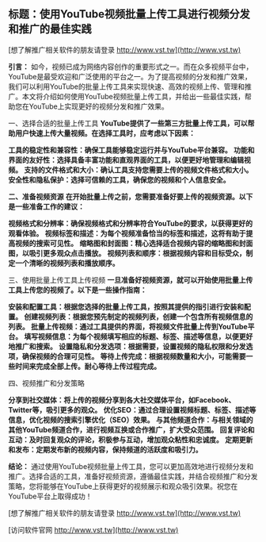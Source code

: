 ## **标题：使用YouTube视频批量上传工具进行视频分发和推广的最佳实践**

[想了解推广相关软件的朋友请登录 http://www.vst.tw](http://www.vst.tw)

**引言：**
如今，视频已成为网络内容创作的重要形式之一。而在众多视频平台中，YouTube是最受欢迎和广泛使用的平台之一。为了提高视频的分发和推广效果，我们可以利用YouTube的批量上传工具来实现快速、高效的视频上传、管理和推广。本文将介绍如何使用YouTube视频批量上传工具，并给出一些最佳实践，帮助您在YouTube上实现更好的视频分发和推广效果。

一、选择合适的批量上传工具
**YouTube提供了一些第三方批量上传工具，可以帮助用户快速上传大量视频。在选择工具时，应考虑以下因素：**

**工具的稳定性和兼容性：确保工具能够稳定运行并与YouTube平台兼容。**
**功能和界面的友好性：选择具备丰富功能和直观界面的工具，以便更好地管理和编辑视频。**
**支持的文件格式和大小：确认工具支持您需要上传的视频文件格式和大小。**
**安全性和隐私保护：选择可信赖的工具，确保您的视频和个人信息安全。**

**二、准备视频资源**
**在开始批量上传之前，您需要准备好要上传的视频资源。以下是一些准备工作的建议：**

**视频格式和分辨率：确保视频格式和分辨率符合YouTube的要求，以获得更好的观看体验。**
**视频标签和描述：为每个视频准备恰当的标签和描述，这将有助于提高视频的搜索可见性。**
**缩略图和封面图：精心选择适合视频内容的缩略图和封面图，以吸引更多观众点击播放。**
**视频列表和顺序：根据视频内容和目标受众，制定一个清晰的视频列表和播放顺序。**

三、使用批量上传工具上传视频
**一旦准备好视频资源，就可以开始使用批量上传工具上传您的视频了。以下是一些操作指南：**

**安装和配置工具：根据您选择的批量上传工具，按照其提供的指引进行安装和配置。**
**创建视频列表：根据您预先制定的视频列表，创建一个包含所有视频信息的列表。**
**批量上传视频：通过工具提供的界面，将视频文件批量上传到YouTube平台。**
**填写视频信息：为每个视频填写相应的标题、标签、描述等信息，以便更好地推广和搜索。**
**设置隐私和分发选项：根据需要，设置视频的隐私权限和分发选项，确保视频的合理可见性。**
**等待上传完成：根据视频数量和大小，可能需要一些时间来完成全部上传。耐心等待上传过程完成。**

四、视频推广和分发策略

**分享到社交媒体：将上传的视频分享到各大社交媒体平台，如Facebook、Twitter等，吸引更多的观众。**
**优化SEO：通过合理设置视频标题、标签、描述等信息，优化视频的搜索引擎优化（SEO）效果。**
**与其他频道合作：与相关领域的其他YouTube频道合作，进行视频互换或合作推广，扩大受众范围。**
**回复评论和互动：及时回复观众的评论，积极参与互动，增加观众粘性和忠诚度。**
**定期更新和发布：定期发布新的视频内容，保持频道的活跃度和吸引力。**

**结论：**
通过使用YouTube视频批量上传工具，您可以更加高效地进行视频分发和推广。选择合适的工具，准备好视频资源，遵循最佳实践，并结合视频推广和分发策略，您将能够在YouTube上获得更好的视频展示和观众吸引效果。祝您在YouTube平台上取得成功！

[想了解推广相关软件的朋友请登录 http://www.vst.tw](http://www.vst.tw)


[访问软件官网 http://www.vst.tw](http://www.vst.tw)
